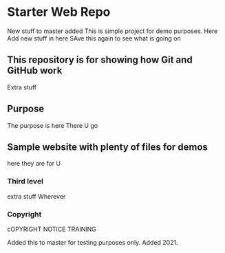 # Starter Web Repo
New stuff to master added
This is  simple project for demo purposes.
Here
Add new stuff in here
SAve this again to see what is going on

## This repository is for showing how Git and GitHub work

Extra stuff

## Purpose

The purpose is here
There U go

## Sample website with plenty of files for demos
here they are for U

### Third level

extra stuff
Wherever

### Copyright

cOPYRIGHT NOTICE TRAINING

Added this to master for testing purposes only.
Added 2021.